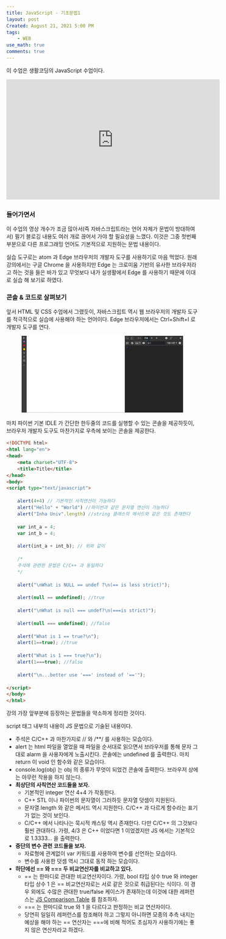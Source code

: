 ```yaml
---
title: JavaScript - 기초문법1
layout: post
Created: August 21, 2021 5:00 PM
tags:
    - WEB
use_math: true
comments: true
---
```


이 수업은 생활코딩의 JavaScript 수업이다.

<iframe width="560" height="315" src="https://www.youtube.com/embed/PZIPsKgWJiw" title="YouTube video player" frameborder="0" allow="accelerometer; autoplay; clipboard-write; encrypted-media; gyroscope; picture-in-picture" allowfullscreen></iframe>

### 들어가면서

이 수업의 영상 개수가 조금 많아서(즉 자바스크립트라는 언어 자체가 문법이 방대하여서) 필기 블로깅 내용도 여러 개로 끊어서 가야 할 필요성을 느꼈다. 이것은 그중 첫번째 부분으로 다른 프로그래밍 언어도 기본적으로 지원하는 문법 내용이다.

실습 도구로는 atom 과 Edge 브라우저의 개발자 도구를 사용하기로 마음 먹었다. 원래 강의에서는 구글 Chrome 을 사용하지만 Edge 는 크로미움 기반의 유사한 브라우저라고 하는 것을 들은 바가 있고 무엇보다 내가 실생활에서 Edge 를 사용하기 때문에 이대로 실습 해 보기로 하였다.

### 콘솔 & 코드로 살펴보기

앞서 HTML 및 CSS 수업에서 그랬듯이, 자바스크립트 역시 웹 브라우저의 개발자 도구를 적극적으로 실습에 사용해야 하는 언어이다. Edge 브라우저에서는 Ctrl+Shift+I 로 개발자 도구를 연다.

<div class="center">
  <figure>
    <a href="/images/2021/js1/console.png"><img src="/images/2021/js1/console.png" width="800"></a>
  </figure>
</div>

마치 파이썬 기본 IDLE 가 간단한 한두줄의 코드를 실행할 수 있는 콘솔을 제공하듯이, 브라우저 개발자 도구도 마찬가지로 우측에 보이는 콘솔을 제공한다.

```html
<!DOCTYPE html>
<html lang="en">
<head>
    <meta charset="UTF-8">
    <title>Title</title>
</head>
<body>
<script type="text/javascript">

    alert(4+4) // 기본적인 사칙연산이 가능하다
    alert("Hello" + "World") //파이썬과 같은 문자열 연산이 가능하다
    alert("Inha Univ".length) //string 클래스의 메서드와 같은 것도 존재한다

    var int_a = 4;
    var int_b = 4;

    alert(int_a + int_b); // 위와 같이

    /*
    주석에 관련한 문법은 C/C++ 과 동일하다
    */

    alert("\nWhat is NULL == undef ?\n(== is less strict)");

    alert(null == undefined); //true

    alert("\nWhat is null === undef?\n(===is strict)");

    alert(null === undefined); //false

    alert("What is 1 == true?\n");
    alert(1==true); //true

    alert("What is 1 === true?\n");
    alert(1===true); //false

    alert("\n...better use '===' instead of '=='");

</script>
</body>
</html>
```

강의 가장 앞부분에 등장하는 문법들을 약소하게 정리한 것이다.

script 태그 내부의 내용이 JS 문법으로 기술된 내용이다.

- 주석은 C/C++ 과 마찬가지로 // 와 /**/ 를 사용하는 모습이다.
- alert 는 html 파일을 열었을 때 파일을 순서대로 읽으면서 브라우저를 통해 문자 그대로 alarm 을 사용자에게 노출시킨다. 콘솔에는 undefined 를 출력한다. 마치 return 이 void 인 함수와 같은 모습이다.
- console.log(obj) 는 obj 의 종류가 무엇이 되었건 콘솔에 출력한다. 브라우저 상에는 아무런 작용을 하지 않는다.
- **최상단의 사칙연산 코드들을 보자.**
    - 기본적인 integer 연산 4+4 가 작동한다.
    - C++ STL 이나 파이썬의 문자열이 그러하듯 문자열 덧셈이 지원된다.
    - 문자열.length 와 같은 메서드 역시 지원한다. C/C++ 과 다르게 함수라는 표기가 없는 것이 보인다.
    - C/C++ 에서 나타나는 묵시적 캐스팅 역시 존재한다. 다만 C/C++ 의 그것보다 훨씬 관대하다. 가령, 4/3 은 C++ 이었다면 1 이었겠지만 JS 에서는 기본적으로 1.3333... 을 출력한다.
- **중단의 변수 관련 코드들을 보자.**
    - 자료형에 관계없이 var 키워드를 사용하여 변수를 선언하는 모습이다.
    - 변수를 사용한 덧셈 역시 그대로 동작 하는 모습이다.
- **하단에선 == 와 === 두 비교연산자를 비교하고 있다.**
    - == 는 한마디로 관대한 비교연산자이다. 가령, bool 타입 상수 true 와 integer 타입 상수 1 은 == 비교연산자로는 서로 같은 것으로 취급된다는 식이다. 이 경우 외에도 수많은 관대한 true/false 케이스가 존재하는데 이것에 대한 레퍼런스는 [JS Comparison Table](https://dorey.github.io/JavaScript-Equality-Table/) 를 참조하자.
    - === 는 한마디로 true 와 1 을 다르다고 판정하는 비교 연산자이다.
    - 당연히 일일히 레퍼런스를 참조해야 하고 그렇지 아니하면 모종의 추측 내지는 예상을 해야 하는 == 연산자는 ===에 비해 적어도 초심자가 사용하기에는 좋지 않은 연산자라고 하겠다.
